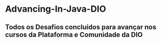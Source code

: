 # Advancing-In-Java-DIO

## Todos os Desafios concluídos para avançar nos cursos da Plataforma e Comunidade da DIO 

